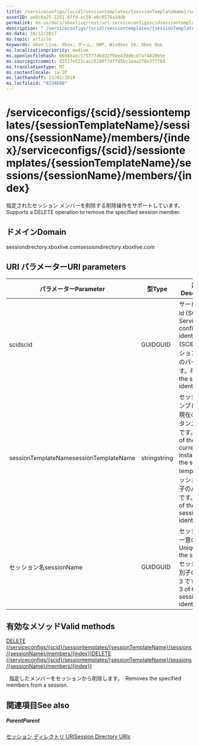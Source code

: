 ```yaml
---
title: /serviceconfigs/{scid}/sessiontemplates/{sessionTemplateName}/sessions/{sessionName}/members/{index}
assetID: ae6c6a25-2251-6ffd-ec58-e6c0576a34db
permalink: en-us/docs/xboxlive/rest/uri-serviceconfigsscidsessiontemplatessessiontemplatenamesessionnamemembersindex.html
description: " /serviceconfigs/{scid}/sessiontemplates/{sessionTemplateName}/sessions/{sessionName}/members/{index}"
ms.date: 10/12/2017
ms.topic: article
keywords: Xbox Live, Xbox, ゲーム, UWP, Windows 10, Xbox One
ms.localizationpriority: medium
ms.openlocfilehash: 8698eabc57577746d32f9ee439d6cd7af4820b5e
ms.sourcegitcommit: d2517e522cacc5240f7dffd5bc1eaa278e3f7768
ms.translationtype: MT
ms.contentlocale: ja-JP
ms.lasthandoff: 12/02/2018
ms.locfileid: "8334668"
---
```

# <a name="serviceconfigsscidsessiontemplatessessiontemplatenamesessionssessionnamemembersindex"></a><span data-ttu-id="2238e-104">/serviceconfigs/{scid}/sessiontemplates/{sessionTemplateName}/sessions/{sessionName}/members/{index}</span><span class="sxs-lookup"><span data-stu-id="2238e-104">/serviceconfigs/{scid}/sessiontemplates/{sessionTemplateName}/sessions/{sessionName}/members/{index}</span></span>
<span data-ttu-id="2238e-105">指定されたセッション メンバーを削除する削除操作をサポートしています。</span><span class="sxs-lookup"><span data-stu-id="2238e-105">Supports a DELETE operation to remove the specified session member.</span></span>
<a id="ID4EO"></a>


## <a name="domain"></a><span data-ttu-id="2238e-106">ドメイン</span><span class="sxs-lookup"><span data-stu-id="2238e-106">Domain</span></span>
<span data-ttu-id="2238e-107">sessiondirectory.xboxlive.com</span><span class="sxs-lookup"><span data-stu-id="2238e-107">sessiondirectory.xboxlive.com</span></span>  
<a id="ID4ET"></a>


## <a name="uri-parameters"></a><span data-ttu-id="2238e-108">URI パラメーター</span><span class="sxs-lookup"><span data-stu-id="2238e-108">URI parameters</span></span>

| <span data-ttu-id="2238e-109">パラメーター</span><span class="sxs-lookup"><span data-stu-id="2238e-109">Parameter</span></span>| <span data-ttu-id="2238e-110">型</span><span class="sxs-lookup"><span data-stu-id="2238e-110">Type</span></span>| <span data-ttu-id="2238e-111">説明</span><span class="sxs-lookup"><span data-stu-id="2238e-111">Description</span></span>|
| --- | --- | --- |
| <span data-ttu-id="2238e-112">scid</span><span class="sxs-lookup"><span data-stu-id="2238e-112">scid</span></span>| <span data-ttu-id="2238e-113">GUID</span><span class="sxs-lookup"><span data-stu-id="2238e-113">GUID</span></span>| <span data-ttu-id="2238e-114">サービス構成 id (SCID)。</span><span class="sxs-lookup"><span data-stu-id="2238e-114">Service configuration identifier (SCID).</span></span> <span data-ttu-id="2238e-115">セッション識別子のパート 1 です。</span><span class="sxs-lookup"><span data-stu-id="2238e-115">Part 1 of the session identifier.</span></span>|
| <span data-ttu-id="2238e-116">sessionTemplateName</span><span class="sxs-lookup"><span data-stu-id="2238e-116">sessionTemplateName</span></span>| <span data-ttu-id="2238e-117">string</span><span class="sxs-lookup"><span data-stu-id="2238e-117">string</span></span>| <span data-ttu-id="2238e-118">セッション テンプレートの現在のインスタンスの名前です。</span><span class="sxs-lookup"><span data-stu-id="2238e-118">Name of the current instance of the session template.</span></span> <span data-ttu-id="2238e-119">セッション識別子のパート 2 です。</span><span class="sxs-lookup"><span data-stu-id="2238e-119">Part 2 of the session identifier.</span></span>|
| <span data-ttu-id="2238e-120">セッション名</span><span class="sxs-lookup"><span data-stu-id="2238e-120">sessionName</span></span>| <span data-ttu-id="2238e-121">GUID</span><span class="sxs-lookup"><span data-stu-id="2238e-121">GUID</span></span>| <span data-ttu-id="2238e-122">セッションの一意の ID。</span><span class="sxs-lookup"><span data-stu-id="2238e-122">Unique ID of the session.</span></span> <span data-ttu-id="2238e-123">セッション識別子のパート 3 です。</span><span class="sxs-lookup"><span data-stu-id="2238e-123">Part 3 of the session identifier.</span></span>|

<a id="ID4EDC"></a>


## <a name="valid-methods"></a><span data-ttu-id="2238e-124">有効なメソッド</span><span class="sxs-lookup"><span data-stu-id="2238e-124">Valid methods</span></span>

[<span data-ttu-id="2238e-125">DELETE (/serviceconfigs/{scid}/sessiontemplates/{sessionTemplateName}/sessions/{sessionName}/members/{index})</span><span class="sxs-lookup"><span data-stu-id="2238e-125">DELETE (/serviceconfigs/{scid}/sessiontemplates/{sessionTemplateName}/sessions/{sessionName}/members/{index})</span></span>](uri-serviceconfigsscidsessiontemplatessessiontemplatenamesessionnamemembersindexdelete.md)

<span data-ttu-id="2238e-126">&nbsp;&nbsp;指定したメンバーをセッションから削除します。</span><span class="sxs-lookup"><span data-stu-id="2238e-126">&nbsp;&nbsp;Removes the specified members from a session.</span></span>

<a id="ID4ENC"></a>


## <a name="see-also"></a><span data-ttu-id="2238e-127">関連項目</span><span class="sxs-lookup"><span data-stu-id="2238e-127">See also</span></span>

<a id="ID4EPC"></a>


##### <a name="parent"></a><span data-ttu-id="2238e-128">Parent</span><span class="sxs-lookup"><span data-stu-id="2238e-128">Parent</span></span>

[<span data-ttu-id="2238e-129">セッション ディレクトリ URI</span><span class="sxs-lookup"><span data-stu-id="2238e-129">Session Directory URIs</span></span>](atoc-reference-sessiondirectory.md)
